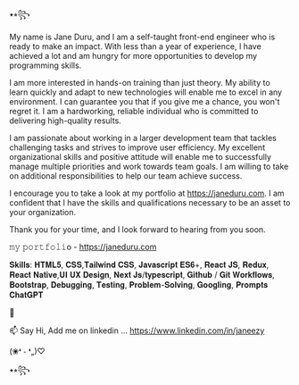⭑⭒꧂

My name is Jane Duru, and I am a self-taught front-end engineer who is ready to make an impact. With less than a year of experience, I have achieved a lot and am hungry for more opportunities to develop my programming skills.

I am more interested in hands-on training than just theory. My ability to learn quickly and adapt to new technologies will enable me to excel in any environment. I can guarantee you that if you give me a chance, you won't regret it. I am a hardworking, reliable individual who is committed to delivering high-quality results.

I am passionate about working in a larger development team that tackles challenging tasks and strives to improve user efficiency. My excellent organizational skills and positive attitude will enable me to successfully manage multiple priorities and work towards team goals. I am willing to take on additional responsibilities to help our team achieve success.

I encourage you to take a look at my portfolio at https://janeduru.com. I am confident that I have the skills and qualifications necessary to be an asset to your organization.

Thank you for your time, and I look forward to hearing from you soon.

𝚖𝚢 𝚙𝚘𝚛𝚝𝚏𝚘𝚕𝚒o - https://janeduru.com

𝐒𝐤𝐢𝐥𝐥𝐬: 𝐇𝐓𝐌𝐋𝟓, 𝐂𝐒𝐒,𝐓𝐚𝐢𝐥𝐰𝐢𝐧𝐝 𝐂𝐒𝐒, 𝐉𝐚𝐯𝐚𝐬𝐜𝐫𝐢𝐩𝐭 𝐄𝐒𝟔+, 𝐑𝐞𝐚𝐜𝐭 𝐉𝐒, 𝐑𝐞𝐝𝐮𝐱, 𝐑𝐞𝐚𝐜𝐭 𝐍𝐚𝐭𝐢𝐯𝐞,𝐔𝐈 𝐔𝐗 𝐃𝐞𝐬𝐢𝐠𝐧, 𝐍𝐞𝐱𝐭 𝐉𝐬/𝐭𝐲𝐩𝐞𝐬𝐜𝐫𝐢𝐩𝐭, 𝐆𝐢𝐭𝐡𝐮𝐛 / 𝐆𝐢𝐭 𝐖𝐨𝐫𝐤𝐟𝐥𝐨𝐰𝐬, 𝐁𝐨𝐨𝐭𝐬𝐭𝐫𝐚𝐩, 𝐃𝐞𝐛𝐮𝐠𝐠𝐢𝐧𝐠, 𝐓𝐞𝐬𝐭𝐢𝐧𝐠, 𝐏𝐫𝐨𝐛𝐥𝐞𝐦-𝐒𝐨𝐥𝐯𝐢𝐧𝐠, 𝐆𝐨𝐨𝐠𝐥𝐢𝐧𝐠, 𝐏𝐫𝐨𝐦𝐩𝐭𝐬 𝐂𝐡𝐚𝐭𝐆𝐏𝐓

💞️

📫 Say Hi, Add me on linkedin ... https://www.linkedin.com/in/janeezy


(❀❛ ֊ ❛„)♡

⭑⭒꧂
